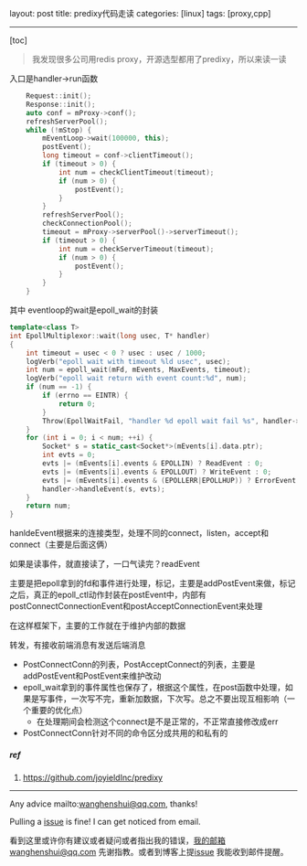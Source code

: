 layout: post
title: predixy代码走读
categories: [linux]
tags: [proxy,cpp]

  

---

[toc]

> 我发现很多公司用redis proxy，开源选型都用了predixy，所以来读一读

入口是handler->run函数

```c++
    Request::init();
    Response::init();
    auto conf = mProxy->conf();
    refreshServerPool();
    while (!mStop) {
        mEventLoop->wait(100000, this);
        postEvent();
        long timeout = conf->clientTimeout();
        if (timeout > 0) {
            int num = checkClientTimeout(timeout);
            if (num > 0) {
                postEvent();
            }
        }
        refreshServerPool();
        checkConnectionPool();
        timeout = mProxy->serverPool()->serverTimeout();
        if (timeout > 0) {
            int num = checkServerTimeout(timeout);
            if (num > 0) {
                postEvent();
            }
        }
    }
```



其中 eventloop的wait是epoll_wait的封装

```c++
template<class T>
int EpollMultiplexor::wait(long usec, T* handler)
{
    int timeout = usec < 0 ? usec : usec / 1000;
    logVerb("epoll wait with timeout %ld usec", usec);
    int num = epoll_wait(mFd, mEvents, MaxEvents, timeout);
    logVerb("epoll wait return with event count:%d", num);
    if (num == -1) {
        if (errno == EINTR) {
            return 0;
        }
        Throw(EpollWaitFail, "handler %d epoll wait fail %s", handler->id(), StrError());
    }
    for (int i = 0; i < num; ++i) {
        Socket* s = static_cast<Socket*>(mEvents[i].data.ptr);
        int evts = 0;
        evts |= (mEvents[i].events & EPOLLIN) ? ReadEvent : 0;
        evts |= (mEvents[i].events & EPOLLOUT) ? WriteEvent : 0;
        evts |= (mEvents[i].events & (EPOLLERR|EPOLLHUP)) ? ErrorEvent : 0;
        handler->handleEvent(s, evts);
    }
    return num;
}

```

hanldeEvent根据来的连接类型，处理不同的connect，listen，accept和connect（主要是后面这俩）

如果是读事件，就直接读了，一口气读完？readEvent

主要是把epoll拿到的fd和事件进行处理，标记，主要是addPostEvent来做，标记之后，真正的epoll_ctl动作封装在postEvent中，内部有postConnectConnectionEvent和postAcceptConnectionEvent来处理

在这样框架下，主要的工作就在于维护内部的数据

转发，有接收前端消息有发送后端消息

- PostConnectConn的列表，PostAcceptConnect的列表，主要是addPostEvent和PostEvent来维护改动
- epoll_wait拿到的事件属性也保存了，根据这个属性，在post函数中处理，如果是写事件，一次写不完，重新加数据，下次写。总之不要出现互相影响（一个重要的优化点）
  - 在处理期间会检测这个connect是不是正常的，不正常直接修改成err
- PostConnectConn针对不同的命令区分成共用的和私有的






##### ref

1. https://github.com/joyieldInc/predixy

   

---

Any advice mailto:wanghenshui@qq.com, thanks! 

Pulling a [issue](https://github.com/wanghenshui/wanghenshui.github.io/issues/new) is fine! I can get noticed from email.

看到这里或许你有建议或者疑问或者指出我的错误，我的邮箱wanghenshui@qq.com 先谢指教。或者到博客上提[issue](https://github.com/wanghenshui/wanghenshui.github.io/issues/new) 我能收到邮件提醒。